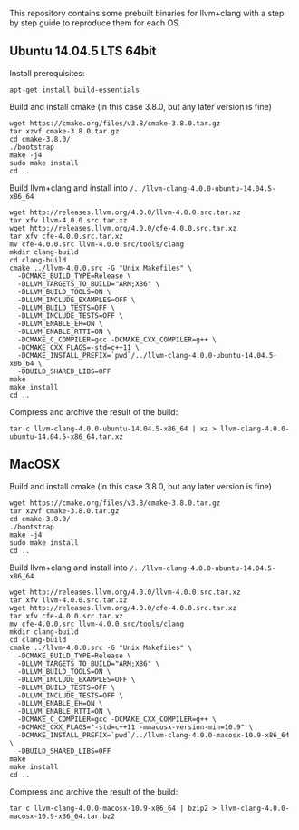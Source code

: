 This repository contains some prebuilt binaries for llvm+clang with a step by step
guide to reproduce them for each OS.

## Ubuntu 14.04.5 LTS 64bit

Install prerequisites:

```
apt-get install build-essentials
```

Build and install cmake (in this case 3.8.0, but any later version is fine)

```
wget https://cmake.org/files/v3.8/cmake-3.8.0.tar.gz
tar xzvf cmake-3.8.0.tar.gz
cd cmake-3.8.0/
./bootstrap
make -j4
sudo make install
cd ..
```

Build llvm+clang and install into `/../llvm-clang-4.0.0-ubuntu-14.04.5-x86_64`

```
wget http://releases.llvm.org/4.0.0/llvm-4.0.0.src.tar.xz
tar xfv llvm-4.0.0.src.tar.xz
wget http://releases.llvm.org/4.0.0/cfe-4.0.0.src.tar.xz
tar xfv cfe-4.0.0.src.tar.xz
mv cfe-4.0.0.src llvm-4.0.0.src/tools/clang
mkdir clang-build
cd clang-build
cmake ../llvm-4.0.0.src -G "Unix Makefiles" \
  -DCMAKE_BUILD_TYPE=Release \
  -DLLVM_TARGETS_TO_BUILD="ARM;X86" \
  -DLLVM_BUILD_TOOLS=ON \
  -DLLVM_INCLUDE_EXAMPLES=OFF \
  -DLLVM_BUILD_TESTS=OFF \
  -DLLVM_INCLUDE_TESTS=OFF \
  -DLLVM_ENABLE_EH=ON \
  -DLLVM_ENABLE_RTTI=ON \
  -DCMAKE_C_COMPILER=gcc -DCMAKE_CXX_COMPILER=g++ \
  -DCMAKE_CXX_FLAGS=-std=c++11 \
  -DCMAKE_INSTALL_PREFIX=`pwd`/../llvm-clang-4.0.0-ubuntu-14.04.5-x86_64 \
  -DBUILD_SHARED_LIBS=OFF
make
make install
cd ..
```

Compress and archive the result of the build:

```
tar c llvm-clang-4.0.0-ubuntu-14.04.5-x86_64 | xz > llvm-clang-4.0.0-ubuntu-14.04.5-x86_64.tar.xz
```

## MacOSX

Build and install cmake (in this case 3.8.0, but any later version is fine)

```
wget https://cmake.org/files/v3.8/cmake-3.8.0.tar.gz
tar xzvf cmake-3.8.0.tar.gz
cd cmake-3.8.0/
./bootstrap
make -j4
sudo make install
cd ..
```

Build llvm+clang and install into `/../llvm-clang-4.0.0-ubuntu-14.04.5-x86_64`

```
wget http://releases.llvm.org/4.0.0/llvm-4.0.0.src.tar.xz
tar xfv llvm-4.0.0.src.tar.xz
wget http://releases.llvm.org/4.0.0/cfe-4.0.0.src.tar.xz
tar xfv cfe-4.0.0.src.tar.xz
mv cfe-4.0.0.src llvm-4.0.0.src/tools/clang
mkdir clang-build
cd clang-build
cmake ../llvm-4.0.0.src -G "Unix Makefiles" \
  -DCMAKE_BUILD_TYPE=Release \
  -DLLVM_TARGETS_TO_BUILD="ARM;X86" \
  -DLLVM_BUILD_TOOLS=ON \
  -DLLVM_INCLUDE_EXAMPLES=OFF \
  -DLLVM_BUILD_TESTS=OFF \
  -DLLVM_INCLUDE_TESTS=OFF \
  -DLLVM_ENABLE_EH=ON \
  -DLLVM_ENABLE_RTTI=ON \
  -DCMAKE_C_COMPILER=gcc -DCMAKE_CXX_COMPILER=g++ \
  -DCMAKE_CXX_FLAGS="-std=c++11 -mmacosx-version-min=10.9" \
  -DCMAKE_INSTALL_PREFIX=`pwd`/../llvm-clang-4.0.0-macosx-10.9-x86_64 \
  -DBUILD_SHARED_LIBS=OFF
make
make install
cd ..
```

Compress and archive the result of the build:

```
tar c llvm-clang-4.0.0-macosx-10.9-x86_64 | bzip2 > llvm-clang-4.0.0-macosx-10.9-x86_64.tar.bz2
```

